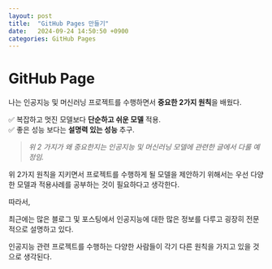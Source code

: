 ```yaml
---
layout: post
title:  "GitHub Pages 만들기"
date:   2024-09-24 14:50:50 +0900
categories: GitHub Pages
---
```

# GitHub Page
나는 인공지능 및 머신러닝 프로젝트를 수행하면서 **중요한 2가지 원칙**을 배웠다.

✅ 복잡하고 멋진 모델보다 **단순하고 쉬운 모델** 적용.<br>
✅ 좋은 성능 보다는 **설명력 있는 성능** 추구.

> *위 2 가지가 왜 중요한지는 인공지능 및 머신러닝 모델에 관련한 글에서 다룰 예정임.*

위 2가지 원칙을 지키면서 프로젝트를 수행하게 될 모델을 제안하기 위해서는 우선 다양한 모델과 적용사례를 공부하는 것이 필요하다고 생각한다.

따라서, 

최근에는 많은 블로그 및 포스팅에서 인공지능에 대한 많은 정보를 다루고 굉장히 전문적으로 설명하고 있다.


인공지능 관련 프로젝트를 수행하는 다양한 사람들이 각기 다른 원칙을 가지고 있을 것으로 생각된다.


